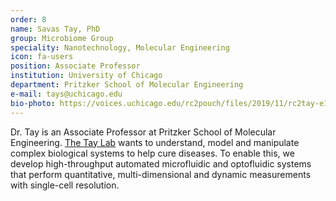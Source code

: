 ```yaml
---
order: 8
name: Savas Tay, PhD
group: Microbiome Group
speciality: Nanotechnology, Molecular Engineering
icon: fa-users
position: Associate Professor
institution: University of Chicago
department: Pritzker School of Molecular Engineering
e-mail: tays@uchicago.edu
bio-photo: https://voices.uchicago.edu/rc2pouch/files/2019/11/rc2tay-e1573842068358.jpg
---
```


Dr. Tay is an Associate Professor at Pritzker School of Molecular Engineering. [The Tay Lab](https://taylab.uchicago.edu/) wants to understand, model and manipulate complex biological systems to help cure diseases. To enable this, we develop high-throughput automated microfluidic and optofluidic systems that perform quantitative, multi-dimensional and dynamic measurements with single-cell resolution.
